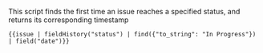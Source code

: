 This script finds the first time an issue reaches a specified status, and returns its corresponding timestamp
```
{{issue | fieldHistory("status") | find({"to_string": "In Progress"}) | field("date")}}
```
